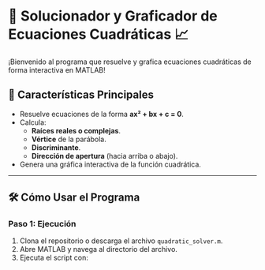 # 🧮 Solucionador y Graficador de Ecuaciones Cuadráticas 📈

¡Bienvenido al programa que resuelve y grafica ecuaciones cuadráticas de forma interactiva en MATLAB! 

## 🌟 **Características Principales**
- Resuelve ecuaciones de la forma **ax² + bx + c = 0**.
- Calcula:
  - **Raíces reales o complejas**.
  - **Vértice** de la parábola.
  - **Discriminante**.
  - **Dirección de apertura** (hacia arriba o abajo).
- Genera una gráfica interactiva de la función cuadrática.

---

## 🛠️ **Cómo Usar el Programa**

### Paso 1: Ejecución
1. Clona el repositorio o descarga el archivo `quadratic_solver.m`.
2. Abre MATLAB y navega al directorio del archivo.
3. Ejecuta el script con: